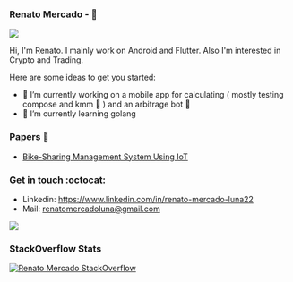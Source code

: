 ### Renato Mercado - 🖖

<p align="left"><img src="https://komarev.com/ghpvc/?username=merRen22&label=Profile%20views&color=0e75b6&style=flat alt="merRen22" /></p>

Hi, I'm Renato. I mainly work on Android and Flutter. Also I'm interested in Crypto and Trading.

<!-- aritcles and preps I should add here as wehere I am the speacker and medium 
Ex:
### Articles / Presentation :art:
- Medium: https://medium.com/@takusemba
- SpeakerDeck: https://speakerdeck.com/takusemba
-->

Here are some ideas to get you started:

- 🔭 I’m currently working on a mobile app for calculating ( mostly testing compose and kmm 📱 ) and an arbitrage bot :robot:
- 🌱 I’m currently learning golang

### Papers 📰
- [Bike-Sharing Management System Using IoT](https://www.springerprofessional.de/en/bike-sharing-management-system-using-iot/18685304)

### Get in touch :octocat:
- Linkedin: https://www.linkedin.com/in/renato-mercado-luna22
- Mail: renatomercadoluna@gmail.com

<!-- hype views calculator-->
![](https://hit.yhype.me/github/profile?user_id=33866489)

  
### StackOverflow Stats

[![Renato Mercado StackOverflow](https://github-readme-stackoverflow.vercel.app/?userID=8350462&layout=compact)](https://stackoverflow.com/users/8350462/renato)
